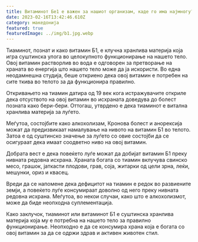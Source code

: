 ```yaml
---
title: Витаминот Бе1 е важен за нашиот организам, каде го има најмногу?
date: 2023-02-16T13:42:46.610Z
category: македонија
featured: true
featuredImage: ../img/b1.jpg.webp
---
```


Тиаминот, познат и како витамин Б1, е клучна хранлива материја која игра суштинска улога во целокупното функционирање на нашето тело. Овој витамин растворлив во вода е одговорен за претворање на храната во енергија што нашето тело може да ја искористи. Во една неодамнешна студија, беше откриено дека овој витамин е потребен на сите ткива во телото за да функционира правилно.

Откривањето на тиамин датира од 19 век кога истражувачите откриле дека отсуството на овој витамин во исхраната доведува до болест позната како бери-бери. Оттогаш, утврдено е дека тиаминот е витална хранлива материја за луѓето.

Меѓутоа, состојбите како алкохолизам, Кронова болест и анорексија можат да предизвикаат намалување на нивото на витамин Б1 во телото. Затоа е од суштинско значење за луѓето со овие состојби да се осигураат дека имаат соодветно ниво на овој витамин.

Добрата вест е дека повеќето луѓе можат да добијат витамин Б1 преку нивната редовна исхрана. Храната богата со тиамин вклучува свинско месо, грашок, јаткасти плодови, грав, соја, житарки од цели зрна, леќи, мешунки, ориз и квасец.

Вреди да се напомене дека дефицитот на тиамин е редок во развиените земји, а повеќето луѓе консумираат доволно од него преку нивната редовна исхрана. Меѓутоа, во некои случаи, како што е алкохолизмот, може да биде неопходна суплементација.

Како заклучок, тиаминот или витаминот Б1 е суштинска хранлива материја која му е потребна на нашето тело за правилно функционирање. Неопходно е да се консумира храна која е богата со овој витамин за да се одржи здрав и активен животен стил.
